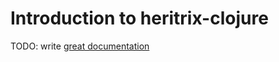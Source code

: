 # Introduction to heritrix-clojure

TODO: write [great documentation](http://jacobian.org/writing/what-to-write/)
